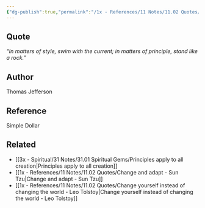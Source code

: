 ```yaml
---
{"dg-publish":true,"permalink":"/1x - References/11 Notes/11.02 Quotes/In matters of style, swim with the current; in matters of principle, stand like a rock - Thomas Jefferson/","title":"In matters of style, swim with the current; in matters of principle, stand like a rock - Thomas Jefferson","noteIcon":""}
---
```



## Quote
_“In matters of style, swim with the current; in matters of principle, stand like a rock.”_  

## Author
Thomas Jefferson

## Reference
Simple Dollar

## Related
- [[3x - Spiritual/31 Notes/31.01 Spiritual Gems/Principles apply to all creation\|Principles apply to all creation]]
- [[1x - References/11 Notes/11.02 Quotes/Change and adapt - Sun Tzu\|Change and adapt - Sun Tzu]]
- [[1x - References/11 Notes/11.02 Quotes/Change yourself instead of changing the world - Leo Tolstoy\|Change yourself instead of changing the world - Leo Tolstoy]]